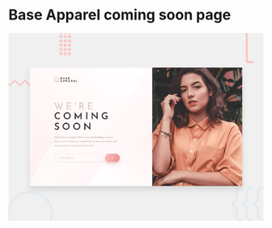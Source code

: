# Base Apparel coming soon page

![Design preview for the Base Apparel coming soon page](./design/desktop-preview.jpg)